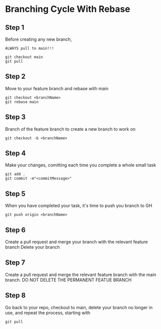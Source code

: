 # Branching Cycle With Rebase

## Step 1

Before creating any new branch,

    ALWAYS pull to main!!!

    git checkout main
    git pull

## Step 2

Move to your feature branch and rebase with main

    git checkout <branchName>
    git rebase main

## Step 3

Branch of the feature branch to create a new branch to 
work on

    git checkout -b <branchName>

## Step 4

Make your changes, comitting each time you complete a whole
small task

    git add .
    git commit -m"<commitMessage>"


## Step 5

When you have completed your task, it's time to push you branch to GH

    git push origin <branchName>

## Step 6

Create a pull request and merge your branch with the relevant feature branch
Delete your branch

## Step 7 

Create a pull request and merge the relevant feature branch with the main branch.
DO NOT DELETE THE PERMANENT FEATUE BRANCH

## Step 8

Go back to your repo, checkout to main, delete your branch no longer in use, 
and repeat the process, starting with 

    git pull